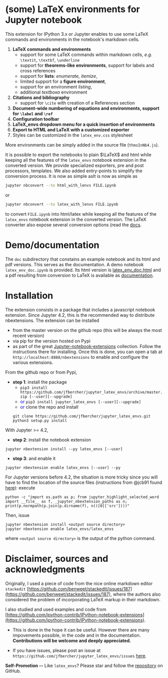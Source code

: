 (some) LaTeX environments for Jupyter notebook
==============================================

This extension for IPython 3.x or Jupyter enables to use some LaTeX commands and environments in the notebook's markdown cells. 

1. **LaTeX commands and environments**
    - support for some LaTeX commands within markdown cells, *e.g.* `\textit`, `\textbf`, `\underline`
    - support for **theorems-like environments**, support for labels and cross references
    - support for **lists**: *enumerate, itemize*,  
    - limited support for a **figure environment**,
    - support for an environment *listing*,
    - additional *textboxa* environment
2. **Citations and bibliography**
    - support for `\cite` with creation of a References section
3. **Document-wide numbering of equations and environments, support for `\label` and `\ref`**
4. **Configuration toolbar**
5. **LaTeX_envs dropdown menu for a quick insertion of environments**
6. **Export to HTML and LaTeX with a customized exporter**
7. Styles can be customized in the `latex_env.css` stylesheet

More environments can be simply added in the source file (`thmsInNb4.js`). 

It is possible to export the notebooks to plain $\LaTeX$ and html while keeping all the features of the `latex_envs` notebook extension in the converted version. We provide specialized exporters, pre and post processors, templates. We also added entry-points to simplify the conversion process. It is now as simple asIt is now as simple as
```bash
jupyter nbconvert --to html_with_lenvs FILE.ipynb
```
or 
```bash
jupyter nbconvert --to latex_with_lenvs FILE.ipynb
```
to convert `FILE.ipynb` into html/latex while keeping all the features of the `latex_envs` notebook extension in the converted version. The LaTeX converter also expose several conversion options (read the [docs](https://rawgit.com/jfbercher/jupyter_latex_envs/master/src/latex_envs/static/doc/latex_envs_doc.html). 


Demo/documentation
==================

The `doc` subdirectory that constains an example notebook and its html and pdf versions. This serves as the documentation. 
A demo notebook `latex_env_doc.ipynb` is provided. Its html version is [latex_env_doc.html](https://rawgit.com/jfbercher/jupyter_latex_envs/master/src/latex_envs/static/doc/latex_env_doc.html) and a pdf resulting 
from conversion to LaTeX is available as [documentation](https://rawgit.com/jfbercher/jupyter_latex_envs/master/src/latex_envs/static/doc/documentation.pdf). 


Installation
============

The extension consists in a package that includes a javascript notebook extension. Since Jupyter 4.2, this is the recommended way to distribute nbextensions. The extension can be installed

- from the master version on the github repo (this will be always the most recent version)
- via pip for the version hosted on Pypi
- as part of the great [Jupyter-notebook-extensions](https://github.com/ipython-contrib/Jupyter-notebook-extensions) collection. Follow the instructions there for installing. Once this is done, you can open a tab at  `http://localhost:8888/nbextensions` to enable and configure the various extensions. 

From the github repo or from Pypi, 

- **step 1**: install the package
     - `pip3 install https://github.com/jfbercher/jupyter_latex_envs/archive/master.zip [--user][--upgrade]`
     -  <span style="color:blue"> or</span> `pip3 install jupyter_latex_envs [--user][--upgrade]`
     - <span style="color:blue"> or</span> clone the repo and install
   ```
   git clone https://github.com/jfbercher/jupyter_latex_envs.git
   python3 setup.py install
   ```
   
   
With Jupyter >= 4.2,

- **step 2**: install the notebook extension 
```
jupyter nbextension install --py latex_envs [--user]
```

-  **step 3**: and enable it
```
jupyter nbextension enable latex_envs [--user] --py
```

For Jupyter versions before 4.2, the situation is more tricky since you will have to find the location of the source files (instructions from @jcb91 found [here](https://github.com/jcb91/jupyter_highlight_selected_word)): execute 
```
python -c "import os.path as p; from jupyter_highlight_selected_word import __file__ as f, _jupyter_nbextension_paths as n; print(p.normpath(p.join(p.dirname(f), n()[0]['src'])))"
```
Then, issue 
```
jupyter nbextension install <output source directory>
jupyter nbextension enable latex_envs/latex_envs
```
where `<output source directory>` is the output of the python command.  


Disclaimer, sources and acknowledgments
=======================================


Originally, I used a piece of code from the nice online markdown editor `stackedit` [https://github.com/benweet/stackedit/issues/187](https://github.com/benweet/stackedit/issues/187), where the authors also considered the problem of incorporating LaTeX markup in their markdown. 

I also studied and used examples and code from [https://github.com/ipython-contrib/IPython-notebook-extensions](https://github.com/ipython-contrib/IPython-notebook-extensions).

- This is done in the hope it can be useful. However there are many impovements possible, in the code and in the documentation. 
**Contributions will be welcome and deeply appreciated.** 

- If you have issues, please post an issue at 
`https://github.com/jfbercher/jupyter_latex_envs/issues` [here](https://github.com/jfbercher/jupyter_latex_envs/issues). 

**Self-Promotion --** Like `latex_envs`? Please star and follow the [repository](https://github.com/jfbercher/jupyter_latex_envs) on GitHub. 
